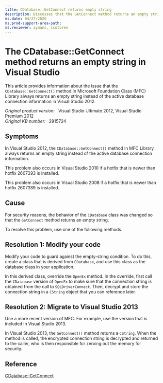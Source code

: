 ```yaml
---
title: CDatabase::GetConnect returns empty string
description: Discusses that the GetConnect method returns an empty string in Visual Studio 2012, Visual Studio 2010, and Visual Studio 2008 after certain hotfixes are applied. Provides a resolution.
ms.date: 04/27/2020
ms.prod-support-area-path: 
ms.reviewer: aymans, scotbren
---
```

# The CDatabase::GetConnect method returns an empty string in Visual Studio

This article provides information about the issue that the `CDatabase::GetConnect()` method in Microsoft Foundation Class (MFC) Library always returns an empty string instead of the active database connection information in Visual Studio 2012.

_Original product version:_ &nbsp; Visual Studio Ultimate 2012, Visual Studio Premium 2012  
_Original KB number:_ &nbsp; 2915724

## Symptoms

In Visual Studio 2012, the `CDatabase::GetConnect()` method in MFC Library always returns an empty string instead of the active database connection information.

This problem also occurs in Visual Studio 2010 if a hotfix that is newer than hotfix 2607393 is installed.

This problem also occurs in Visual Studio 2008 if a hotfix that is newer than hotfix 2607389 is installed.

## Cause

For security reasons, the behavior of the `CDatabase` class was changed so that the `GetConnect` method returns an empty string.

To resolve this problem, use one of the following methods.

## Resolution 1: Modify your code

Modify your code to guard against the empty-string condition. To do this, create a class that is derived from `CDatabase`, and use this class as the database class in your application.

In this derived class, override the `OpenEx` method. In the override, first call the `CDatabase` version of `OpenEx` to make sure that the connection string is obtained from the call to `SQLDriverConnect`. Then, decrypt and store the connection string in a `CString` object that you can reference later.

## Resolution 2: Migrate to Visual Studio 2013

Use a more recent version of MFC. For example, use the version that is included in Visual Studio 2013.

In Visual Studio 2013, the `GetConnect()` method returns a `CString`. When the method is called, the encrypted connection string is decrypted and returned to the caller, who is then responsible for zeroing out the memory for security.

## Reference

[CDatabase::GetConnect](/previous-versions/tw69tzh9(v=vs.140))
